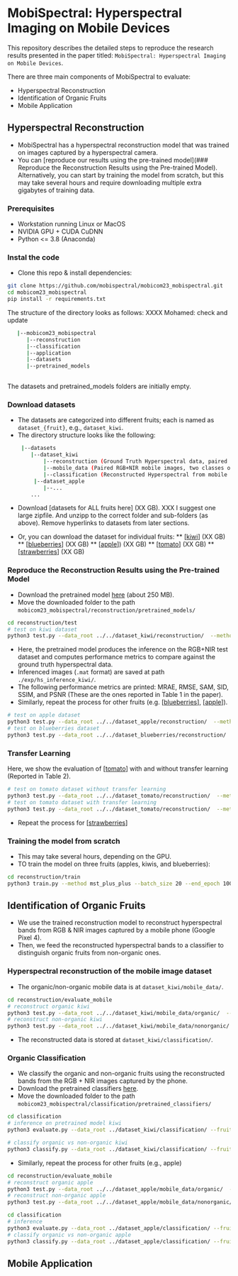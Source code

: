 # MobiSpectral: Hyperspectral Imaging on Mobile Devices

This repository describes the detailed steps to reproduce the research results presented in the paper titled: 
``MobiSpectral: Hyperspectral Imaging on Mobile Devices``.  

There are three main components of MobiSpectral to evaluate: 
- Hyperspectral Reconstruction
- Identification of Organic Fruits 
- Mobile Application

## Hyperspectral Reconstruction
- MobiSpectral has a hyperspectral reconstruction model that was trained on images captured by a hyperspectral camera.
- You can [reproduce our results using the pre-trained model](### Reproduce the Reconstruction Results using the Pre-trained Model). Alternatively, you can start by training the model from scratch, but this may take several hours and require downloading multiple extra gigabytes of training data.
  
### Prerequisites
- Workstation running Linux or MacOS
- NVIDIA GPU + CUDA CuDNN
- Python <= 3.8 (Anaconda)

### Instal the code 
- Clone this repo & install dependencies:
```bash
git clone https://github.com/mobispectral/mobicom23_mobispectral.git
cd mobicom23_mobispectral
pip install -r requirements.txt
```

The structure of the directory looks as follows:  XXXX Mohamed: check and update 

```bash
   |--mobicom23_mobispectral
      |--reconstruction
      |--classification
      |--application 
      |--datasets
      |--pretrained_models
  
```
The datasets and pretrained_models folders are initially empty. 

### Download datasets
- The datasets are categorized into different fruits; each is named as ``dataset_{fruit}``, e.g., ``dataset_kiwi``. 
- The directory structure looks like the following: 
  ```bash
   |--datasets
      |--dataset_kiwi
          |--reconstruction (Ground Truth Hyperspectral data, paired to RGB+NIR)
          |--mobile_data (Paired RGB+NIR mobile images, two classes organic/non-organic)
          |--classification (Reconstructed Hyperspectral from mobile images)
       |--dataset_apple
          |--...
      ... 
  ```

* Download [datasets for ALL fruits here] (XX GB). XXX I suggest one large zipfile. And unzipp to the correct folder and sub-folders (as above). Remove hyperlinks to datasets from later sections. 

* Or, you can download the dataset for individual fruits: 
  ** [[kiwi](https://drive.google.com/file/d/16B9Jnwgo9Xev4db3ROqvL8_64vAr3l-H/view?usp=sharing)] (XX GB)
  ** [[blueberries](https://drive.google.com/file/d/1jYHs0Q9rnsx58IaHoR0wSvS4Ep0l7IUO/view?usp=sharing)] (XX GB)
  ** [[apple](https://drive.google.com/file/d/1WtogFi1ahG5ejzpcp0GcUs64MEuQDJjT/view?usp=sharing)]) (XX GB)
  ** [[tomato](https://drive.google.com/file/d/1WbQpNG6GFtvjijb9g27n8QE_yDip8tGH/view?usp=sharing)] (XX GB)
  ** [[strawberries](https://drive.google.com/file/d/1taaiWVIwjy8PtiuxdxNvr2CTWkuhv_Q4/view?usp=sharing)] (XX GB)
   
 
### Reproduce the Reconstruction Results using the Pre-trained Model
- Download the pretrained model [here](https://drive.google.com/file/d/17RGFLNClfeqXwU-uVHdVnYEivxbQ6HrT/view?usp=sharing) (about 250 MB).
- Move the downloaded folder to the path ```mobicom23_mobispectral/reconstruction/pretrained_models/```
```bash
cd reconstruction/test
# test on kiwi dataset 
python3 test.py --data_root ../../dataset_kiwi/reconstruction/  --method mst_plus_plus --pretrained_model_path ../pretrained_models/mst_apple_kiwi_blue_68ch.pth --outf ./exp/hs_inference_kiwi/  --gpu_id 0
```
- Here, the pretrained model produces the inference on the RGB+NIR test dataset and computes performance metrics to compare against the ground truth hyperspectral data.
- Inferenced images (```.mat``` format) are saved at path ```./exp/hs_inference_kiwi/```.
- The following performance metrics are printed: MRAE, RMSE, SAM, SID, SSIM, and PSNR (These are the ones reported in Table 1 in the paper). 
- Similarly, repeat the process for other fruits (e.g. [[blueberries](https://drive.google.com/file/d/1jYHs0Q9rnsx58IaHoR0wSvS4Ep0l7IUO/view?usp=sharing)], [[apple](https://drive.google.com/file/d/1WtogFi1ahG5ejzpcp0GcUs64MEuQDJjT/view?usp=sharing)]).
```bash
# test on apple dataset 
python3 test.py --data_root ../../dataset_apple/reconstruction/  --method mst_plus_plus --pretrained_model_path ../pretrained_models/mst_apple_kiwi_blue_68ch.pth --outf ./exp/hs_inference_apple/  --gpu_id 0
# test on blueberries dataset 
python3 test.py --data_root ../../dataset_blueberries/reconstruction/  --method mst_plus_plus --pretrained_model_path ../pretrained_models/mst_apple_kiwi_blue_68ch.pth --outf ./exp/hs_inference_blueberries/  --gpu_id 0
```
### Transfer Learning 
Here, we show the evaluation of [[tomato](https://drive.google.com/file/d/1WbQpNG6GFtvjijb9g27n8QE_yDip8tGH/view?usp=sharing)] with and without transfer learning (Reported in Table 2). 
```bash
# test on tomato dataset without transfer learning
python3 test.py --data_root ../../dataset_tomato/reconstruction/  --method mst_plus_plus --pretrained_model_path ../pretrained_models/mst_apple_kiwi_blue_68ch.pth --outf ./exp/hs_inference_tomato/  --gpu_id 0
# test on tomato dataset with transfer learning
python3 test.py --data_root ../../dataset_tomato/reconstruction/  --method mst_plus_plus --pretrained_model_path ../pretrained_models/mst_tomato_transfer_68ch.pth --outf ./exp/hs_inference_tomato/  --gpu_id 0
```
- Repeat the process for [[strawberries](https://drive.google.com/file/d/1taaiWVIwjy8PtiuxdxNvr2CTWkuhv_Q4/view?usp=sharing)]

### Training the model from scratch
- This may take several hours, depending on the GPU.
- TO train the model on three fruits (apples, kiwis, and blueberries):
```bash
cd reconstruction/train
python3 train.py --method mst_plus_plus --batch_size 20 --end_epoch 100 --init_lr 4e-4 --outf ./exp/mst_apple_kiwi_blue/ --data_root1 ../../dataset_apple/reconstruction/ --data_root2 ../../dataset_kiwi/reconstruction/ --data_root3 ../../dataset_blueberries/reconstruction/ --patch_size 64 --stride 64 --gpu_id 0
```

## Identification of Organic Fruits
- We use the trained reconstruction model to reconstruct hyperspectral bands from RGB & NIR images captured by a mobile phone (Google Pixel 4).
- Then, we feed the reconstructed hyperspectral bands to a classifier to distinguish organic fruits from non-organic ones. 

### Hyperspectral reconstruction of the mobile image dataset 
- The organic/non-organic mobile data is at ```dataset_kiwi/mobile_data/```.
```bash
cd reconstruction/evaluate_mobile
# reconstruct organic kiwi
python3 test.py --data_root ../../dataset_kiwi/mobile_data/organic/  --method mst_plus_plus --pretrained_model_path ../pretrained_models/mst_apple_kiwi_blue_68ch.pth --outf ../../dataset_kiwi/classification/working_organic/  --gpu_id 0
# reconstruct non-organic kiwi
python3 test.py --data_root ../../dataset_kiwi/mobile_data/nonorganic/  --method mst_plus_plus --pretrained_model_path ../pretrained_models/mst_apple_kiwi_blue_68ch.pth --outf ../../dataset_kiwi/classification/working_nonorganic/  --gpu_id 0
```
- The reconstructed data is stored at ```dataset_kiwi/classification/```.

### Organic Classification
- We classify the organic and non-organic fruits using the reconstructed bands from the RGB + NIR images captured by the phone.
- Download the pretrained classifiers [here](https://drive.google.com/file/d/1MapCPrTQaRPANhF5x5Jsxs0pU9gb9YFh/view?usp=sharing).
- Move the downloaded folder to the path ```mobicom23_mobispectral/classification/pretrained_classifiers/```
```bash 
cd classification
# inference on pretrained model kiwi
python3 evaluate.py --data_root ../dataset_kiwi/classification/ --fruit kiwi --pretrained_classifier ./pretrained_classifiers/MLP_kiwi.pkl

# classify organic vs non-organic kiwi
python3 classify.py --data_root ../dataset_kiwi/classification/ --fruit kiwi
```

- Similarly, repeat the process for other fruits (e.g., apple)
```bash
cd reconstruction/evaluate_mobile
# reconstruct organic apple
python3 test.py --data_root ../../dataset_apple/mobile_data/organic/  --method mst_plus_plus --pretrained_model_path ../pretrained_models/mst_apple_kiwi_blue_68ch.pth --outf ../../dataset_apple/classification/working_organic/  --gpu_id 0
# reconstruct non-organic apple
python3 test.py --data_root ../../dataset_apple/mobile_data/nonorganic/  --method mst_plus_plus --pretrained_model_path ../pretrained_models/mst_apple_kiwi_blue_68ch.pth --outf ../../dataset_apple/classification/working_nonorganic/  --gpu_id 0
```
```bash
cd classification
# inference
python3 evaluate.py --data_root ../dataset_apple/classification/ --fruit apple --pretrained_classifier ./pretrained_classifiers/MLP_apple.pkl
# classify organic vs non-organic apple
python3 classify.py --data_root ../dataset_apple/classification/ --fruit apple
```

## Mobile Application
